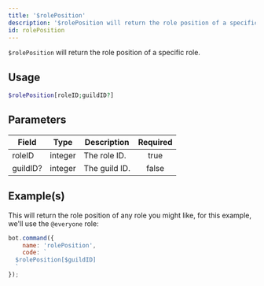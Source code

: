 ```yaml
---
title: '$rolePosition'
description: '$rolePosition will return the role position of a specific role.'
id: rolePosition
---
```


`$rolePosition` will return the role position of a specific role.

## Usage

```php
$rolePosition[roleID;guildID?]
```

## Parameters

| Field    | Type    | Description   | Required |
| -------- | ------- | ------------- |:--------:|
| roleID   | integer | The role ID.  |   true   |
| guildID? | integer | The guild ID. |  false   |

## Example(s)

This will return the role position of any role you might like, for this example, we'll use the `@everyone` role:

```javascript
bot.command({
    name: 'rolePosition',
    code: `
  $rolePosition[$guildID]
  `
});
```
